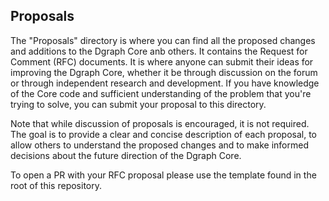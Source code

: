 ## Proposals

The "Proposals" directory is where you can find all the proposed changes and additions to the Dgraph Core anb others. It contains the Request for Comment (RFC) documents. It is where anyone can submit their ideas for improving the Dgraph Core, whether it be through discussion on the forum or through independent research and development. If you have knowledge of the Core code and sufficient understanding of the problem that you're trying to solve, you can submit your proposal to this directory.

Note that while discussion of proposals is encouraged, it is not required. The goal is to provide a clear and concise description of each proposal, to allow others to understand the proposed changes and to make informed decisions about the future direction of the Dgraph Core.

To open a PR with your RFC proposal please use the template found in the root of this repository.
